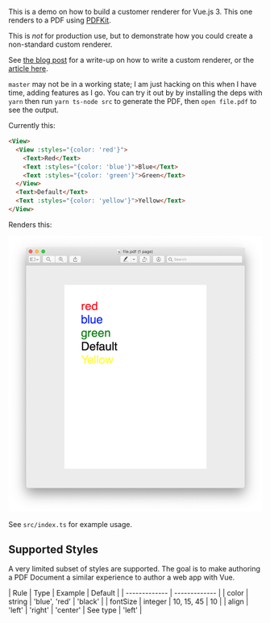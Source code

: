 This is a demo on how to build a customer renderer for Vue.js 3. This one renders to a PDF using [PDFKit](https://pdfkit.org/). 

This is *not* for production use, but to demonstrate how you could create a non-standard custom renderer.

See [the blog post](https://lachlan-miller.me/articles/vue-3-pdf-customer-renderer) for a write-up on how to write a custom renderer, or the [article here](./ARTICLE.md).

`master` may not be in a working state; I am just hacking on this when I have time, adding features as I go. You can try it out by by installing the deps with `yarn` then run `yarn ts-node src` to generate the PDF, then `open file.pdf` to see the output.

Currently this:

```html
<View>
  <View :styles="{color: 'red'}">
    <Text>Red</Text>
    <Text :styles="{color: 'blue'}">Blue</Text>
    <Text :styles="{color: 'green'}">Green</Text>
  </View>
  <Text>Default</Text>
  <Text :styles="{color: 'yellow'}">Yellow</Text>
</View>
```

Renders this:

![](./screenshots/SS-final.png)

See `src/index.ts` for example usage.

## Supported Styles

A very limited subset of styles are supported. The goal is to make authoring a PDF Document a similar experience to author a web app with Vue.

| Rule  | Type | Example | Default |
| ------------- | ------------- |
| color | string | 'blue', 'red' | 'black' |
| fontSize  | integer  | 10, 15, 45 | 10 |
| align  | 'left' | 'right' | 'center'  | See type | 'left' | 
